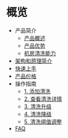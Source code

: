 # 概览

* 产品简介
    * [产品概述](uantiddos/uclean/concepts/overview) 
    * [产品优势](uantiddos/uclean/concepts/advantage)
    * [机房清洗能力](uantiddos/uclean/concepts/protect)
* [架构和原理简介](uantiddos/uclean/architecture)
* [快速上手](uantiddos/uclean/common) 
* [产品价格](uantiddos/uclean/price)
* 操作指南
    * [1. 添加清洗](uantiddos/uclean/opintro/add)
    * [2. 查看清洗详情](uantiddos/uclean/opintro/details)
    * [3. 清洗升级](uantiddos/uclean/opintro/upgrade)
    * [4. 清洗降级](uantiddos/uclean/opintro/degrade)
    * [5. 清洗阈值调整](uantiddos/uclean/opintro/update)
* [FAQ](uantiddos/uclean/faq)
    
   
   
    
        

